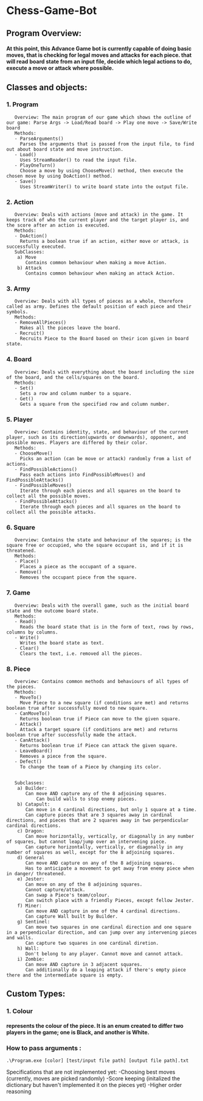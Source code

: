 # Chess-Game-Bot


## Program Overview:
#### At this point, this Advance Game bot is currently capable of doing basic moves, that is checking for legal moves and attacks for each piece. that will read board state from an input file, decide which legal actions to do, execute a move or attack where possible.

## Classes and objects:
### 1. Program
```
   Overview: The main program of our game which shows the outline of our game: Parse Args -> Load/Read board -> Play one move -> Save/Write board
   Methods:
   - ParseArguments()
     Parses the arguments that is passed from the input file, to find out about board state and move instruction.
   - Load()
     Uses StreamReader() to read the input file.
   - PlayOneTurn()
     Choose a move by using ChooseMove() method, then execute the chosen move by using DoAction() method.
   - Save()
     Uses StreamWriter() to write board state into the output file.
```

### 2. Action
```
   Overview: Deals with actions (move and attack) in the game. It keeps track of who the current player and the target player is, and the score after an action is executed.
   Methods:
   - DoAction()
     Returns a boolean true if an action, either move or attack, is successfully executed.
   SubClasses:
	a) Move
	   Contains common behaviour when making a move Action.
	b) Attack
	   Contains common behaviour when making an attack Action.
```

### 3. Army
```
   Overview: Deals with all types of pieces as a whole, therefore called as army. Defines the default position of each piece and their symbols.
   Methods:
   - RemoveAllPieces()
     Makes all the pieces leave the board.
   - Recruit()
     Recruits Piece to the Board based on their icon given in board state. 
```

### 4. Board
```
   Overview: Deals with everything about the board including the size of the board, and the cells/squares on the board.
   Methods:
   - Set()
     Sets a row and column number to a square.
   - Get()
     Gets a square from the specified row and column number.
```

### 5. Player
```
   Overview: Contains identity, state, and behaviour of the current player, such as its direction(upwards or downwards), opponent, and possible moves. Players are differed by their color.
   Methods:
   - ChooseMove()
     Picks an action (can be move or attack) randomly from a list of actions.
   - FindPossibleActions()
     Pass each actions into FindPossibleMoves() and FindPossibleAttacks()
   - FindPossibleMoves()
     Iterate through each pieces and all squares on the board to collect all the possible moves.
   - FindPossibleAttacks()
     Iterate through each pieces and all squares on the board to collect all the possible attacks.
```

### 6. Square
```
   Overview: Contains the state and behaviour of the squares; is the square free or occupied, who the square occupant is, and if it is threatened.
   Methods:
   - Place()
     Places a piece as the occupant of a square.
   - Remove()
     Removes the occupant piece from the square.
```

### 7. Game
```
   Overview: Deals with the overall game, such as the initial board state and the outcome board state.
   Methods:
   - Read()
     Reads the board state that is in the form of text, rows by rows, columns by columns.
   - Write()
     Writes the board state as text.
   - Clear()
     Clears the text, i.e. removed all the pieces.
```

### 8. Piece
```
   Overview: Contains common methods and behaviours of all types of the pieces.
   Methods:
   - MoveTo()
     Move Piece to a new square (if conditions are met) and returns boolean true after successfully moved to new square.
   - CanMoveTo()
     Returns boolean true if Piece can move to the given square.
   - Attack()
     Attack a target square (if conditions are met) and returns boolean true after successfully made the attack.
   - CanAttack()
     Returns boolean true if Piece can attack the given square.
   - LeaveBoard()
     Removes a piece from the square.
   - Defect()
     To change the team of a Piece by changing its color.


   Subclasses:
	a) Builder:
	   Can move AND capture any of the 8 adjoining squares.
           Can build walls to stop enemy pieces.
	b) Catapult:
	   Can move in 4 cardinal directions, but only 1 square at a time.
	   Can capture pieces that are 3 squares away in cardinal directions, and pieces that are 2 squares away in two perpendicular cardinal directions.
	c) Dragon:
	   Can move horizontally, vertically, or diagonally in any number of squares, but cannot leap/jump over an intervening piece.
	   Can capture horizontally, vertically, or diagonally in any number of squares as well, except for the 8 adjoining squares.
	d) General
	   Can move AND capture on any of the 8 adjoining squares.
	   Has to anticipate a movement to get away from enemy piece when in danger/ threatened.
	e) Jester:
	   Can move on any of the 8 adjoining squares.
	   Cannot capture/attack.
	   Can swap a Piece's team/colour.
	   Can switch place with a friendly Pieces, except fellow Jester.
	f) Miner:
	   Can move AND capture in one of the 4 cardinal directions.
	   Can capture Wall built by Builder.
	g) Sentinel:
	   Can move two squares in one cardinal direction and one square in a perpendicular direction, and can jump over any intervening pieces and walls.
	   Can capture two squares in one cardinal diretion.
	h) Wall:
	   Don't belong to any player. Cannot move and cannot attack.
	i) Zombie:
	   Can move AND capture in 3 adjacent squares.
	   Can additionally do a leaping attack if there's empty piece there and the intermediate square is empty.

```

## Custom Types:
### 1. Colour
#### represents the colour of the piece. It is an enum created to differ two players in the game; one is Black, and another is White.

### How to pass arguments : 

```
.\Program.exe [color] [test/input file path] [output file path].txt
```

Specifications that are not implemented yet:
-Choosing best moves (currently, moves are picked randomly)
-Score keeping (initalized the dictionary but haven't implemented it on the pieces yet)
-Higher order reasoning